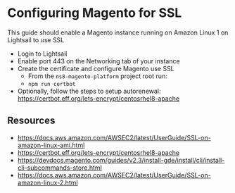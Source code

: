 # Configuring Magento for SSL

This guide should enable a Magento instance running on Amazon Linux 1 on Lightsail to use SSL

* Login to Lightsail
* Enable port 443 on the Networking tab of your instance
* Create the certificate and configure Magento use SSL
  * From the `ns8-magento-platform` project root run:
  * `npm run certbot`
* Optionally, follow the steps to setup autorenewal: <https://certbot.eff.org/lets-encrypt/centosrhel8-apache>

## Resources

* <https://docs.aws.amazon.com/AWSEC2/latest/UserGuide/SSL-on-amazon-linux-ami.html>
* <https://certbot.eff.org/lets-encrypt/centosrhel8-apache>
* <https://devdocs.magento.com/guides/v2.3/install-gde/install/cli/install-cli-subcommands-store.html>
* <https://docs.aws.amazon.com/AWSEC2/latest/UserGuide/SSL-on-amazon-linux-2.html>
